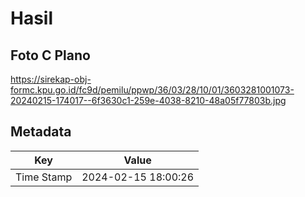 # Hasil

## Foto C Plano

https://sirekap-obj-formc.kpu.go.id/fc9d/pemilu/ppwp/36/03/28/10/01/3603281001073-20240215-174017--6f3630c1-259e-4038-8210-48a05f77803b.jpg


## Metadata

| Key        | Value               |
| ---------- | ------------------- |
| Time Stamp | 2024-02-15 18:00:26 |



